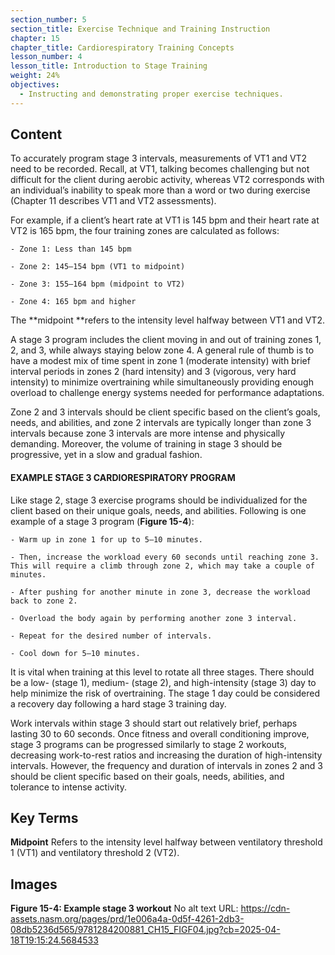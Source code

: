 ```yaml
---
section_number: 5
section_title: Exercise Technique and Training Instruction
chapter: 15
chapter_title: Cardiorespiratory Training Concepts
lesson_number: 4
lesson_title: Introduction to Stage Training
weight: 24%
objectives:
  - Instructing and demonstrating proper exercise techniques.
---
```


## Content
To accurately program stage 3 intervals, measurements of VT1 and VT2 need to be recorded. Recall, at VT1, talking becomes challenging but not difficult for the client during aerobic activity, whereas VT2 corresponds with an individual’s inability to speak more than a word or two during exercise (Chapter 11 describes VT1 and VT2 assessments).

For example, if a client’s heart rate at VT1 is 145 bpm and their heart rate at VT2 is 165 bpm, the four training zones are calculated as follows:

	- Zone 1: Less than 145 bpm

	- Zone 2: 145–154 bpm (VT1 to midpoint)

	- Zone 3: 155–164 bpm (midpoint to VT2)

	- Zone 4: 165 bpm and higher

The **midpoint **refers to the intensity level halfway between VT1 and VT2.

A stage 3 program includes the client moving in and out of training zones 1, 2, and 3, while always staying below zone 4. A general rule of thumb is to have a modest mix of time spent in zone 1 (moderate intensity) with brief interval periods in zones 2 (hard intensity) and 3 (vigorous, very hard intensity) to minimize overtraining while simultaneously providing enough overload to challenge energy systems needed for performance adaptations.

Zone 2 and 3 intervals should be client specific based on the client’s goals, needs, and abilities, and zone 2 intervals are typically longer than zone 3 intervals because zone 3 intervals are more intense and physically demanding. Moreover, the volume of training in stage 3 should be progressive, yet in a slow and gradual fashion.

#### EXAMPLE STAGE 3 CARDIORESPIRATORY PROGRAM

Like stage 2, stage 3 exercise programs should be individualized for the client based on their unique goals, needs, and abilities. Following is one example of a stage 3 program (**Figure 15-4**):

	- Warm up in zone 1 for up to 5–10 minutes.

	- Then, increase the workload every 60 seconds until reaching zone 3. This will require a climb through zone 2, which may take a couple of minutes.

	- After pushing for another minute in zone 3, decrease the workload back to zone 2.

	- Overload the body again by performing another zone 3 interval.

	- Repeat for the desired number of intervals.

	- Cool down for 5–10 minutes.

It is vital when training at this level to rotate all three stages. There should be a low- (stage 1), medium- (stage 2), and high-intensity (stage 3) day to help minimize the risk of overtraining. The stage 1 day could be considered a recovery day following a hard stage 3 training day.

Work intervals within stage 3 should start out relatively brief, perhaps lasting 30 to 60 seconds. Once fitness and overall conditioning improve, stage 3 programs can be progressed similarly to stage 2 workouts, decreasing work-to-rest ratios and increasing the duration of high-intensity intervals. However, the frequency and duration of intervals in zones 2 and 3 should be client specific based on their goals, needs, abilities, and tolerance to intense activity.

## Key Terms

**Midpoint**
Refers to the intensity level halfway between ventilatory threshold 1 (VT1) and ventilatory threshold 2 (VT2).

## Images

**Figure 15-4: Example stage 3 workout**
No alt text
URL: https://cdn-assets.nasm.org/pages/prd/1e006a4a-0d5f-4261-2db3-08db5236d565/9781284200881_CH15_FIGF04.jpg?cb=2025-04-18T19:15:24.5684533